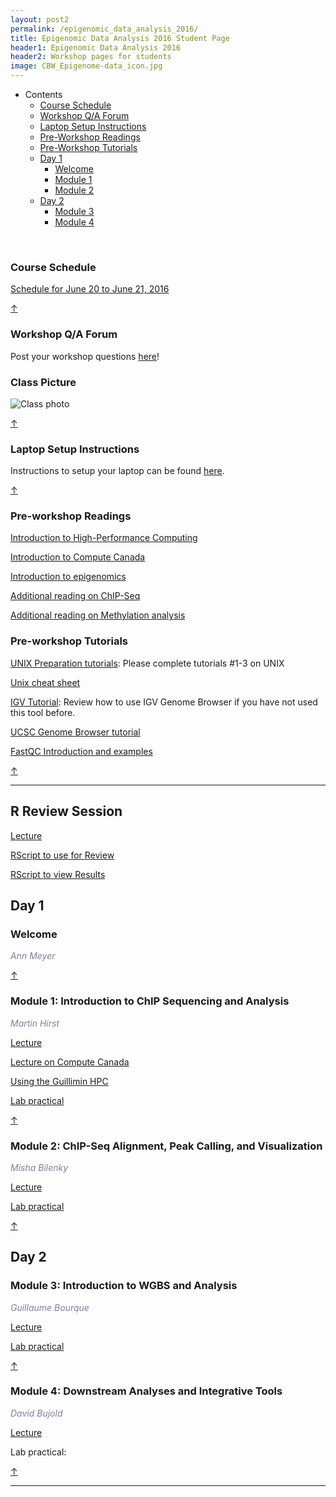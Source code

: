 ```yaml
---
layout: post2
permalink: /epigenomic_data_analysis_2016/
title: Epigenomic Data Analysis 2016 Student Page
header1: Epigenomic Data Analysis 2016
header2: Workshop pages for students
image: CBW_Epigenome-data_icon.jpg
---
```


<ul id="navmenu">
  <li><a id="back_to_top">Contents</a>
     <ul class="sub1">
     <li><a href="#course_schedule">Course Schedule</a></li>
     <li><a href="#q_a_forum">Workshop Q/A Forum</a></li>
     <li><a href="#laptop_setup">Laptop Setup Instructions</a></li>
     <li><a href="#pre_readings">Pre-Workshop Readings</a></li>
     <li><a href="#pre_tutorials">Pre-Workshop Tutorials</a></li>
      <li><a href="#day1">Day 1</a>
         <ul class="sub2">  
           <li><a href="#welcome">Welcome</a></li>
           <li><a href="#module_1">Module 1</a></li>
           <li><a href="#module_2">Module 2</a></li>
        </ul>
      </li>
       <li><a href="#day_2">Day 2</a>
          <ul class="sub2">
             <li><a href="#module_3">Module 3</a></li>
             <li><a href="#module_4">Module 4</a></li>
           </ul>
       </li>
    </ul>
  </li>
</ul>  

<br>

###  Course Schedule  <a id="course_schedule"></a>

  <a href="http://bioinformatics-ca.github.io/epigenomic_data_analysis_schedule_2016/">Schedule for June 20 to June 21, 2016</a>

[&uarr;](#back_to_top)

###  Workshop Q/A Forum <a id="q_a_forum"></a>

  Post your workshop questions <a href="https://noteapp.com/Epigenomics2016">here</a>!
  
### Class Picture

![Class photo](https://github.com/bioinformatics-ca/bioinformatics-ca.github.io/blob/master/2016_workshops/epigenomics/img/class_photo_small.png?raw=true)

[&uarr;](#back_to_top)

###  Laptop Setup Instructions <a id="laptop_setup"></a>

  Instructions to setup your laptop can be found <a href="https://github.com/bioinformatics-ca/bioinformatics-ca.github.io/blob/master/2016_workshops/epigenomics/laptop_instructions.md">here</a>.

[&uarr;](#back_to_top)

###  Pre-workshop Readings <a id="pre_readings"></a>

[Introduction to High-Performance Computing](http://insidehpc.com/hpc-basic-training/what-is-hpc/)

[Introduction to Compute Canada](https://www.computecanada.ca/research-portal/accessing-resources/)

[Introduction to epigenomics](http://www.ncbi.nlm.nih.gov/pmc/articles/PMC3080743/)

[Additional reading on ChIP-Seq](http://www.ncbi.nlm.nih.gov/pmc/articles/PMC3053263/)

[Additional reading on Methylation analysis](http://www.ncbi.nlm.nih.gov/pubmed/22986265/) 

###  Pre-workshop Tutorials <a id="pre_tutorials"></a>

[UNIX Preparation tutorials](http://www.ee.surrey.ac.uk/Teaching/Unix/): Please complete tutorials #1-3 on UNIX 

[Unix cheat sheet](http://www.rain.org/~mkummel/unix.html)

[IGV Tutorial](http://bioinformatics-ca.github.io/bioinformatics_for_cancer_genomics_IGV_lab_2016/): Review how to use IGV Genome Browser if you have not used this tool before.

[UCSC Genome Browser tutorial](http://www.ncbi.nlm.nih.gov/pubmed/18514479)

[FastQC Introduction and examples](http://www.bioinformatics.babraham.ac.uk/projects/fastqc/Help/)


[&uarr;](#back_to_top)

***

## R Review Session

[Lecture](https://github.com/bioinformatics-ca/bioinformatics-ca.github.io/blob/master/resources/RReview_slides.pdf)

[RScript to use for Review](https://github.com/bioinformatics-ca/bioinformatics-ca.github.io/raw/master/2016_workshops/epigenomics/BiCG_2016_Rreview_Code.R)

[RScript to view Results](https://github.com/bioinformatics-ca/bioinformatics-ca.github.io/blob/master/resources/R_Review_Session_Code.ipynb)

##  Day 1 <a id="day_1"></a>

###  Welcome <a id="welcome"></a>

  *<font color="#827e9c">Ann Meyer</font>* 
<br>

[&uarr;](#back_to_top)

###  Module 1: Introduction to ChIP Sequencing and Analysis <a id="module_1"></a>

  *<font color="#827e9c">Martin Hirst</font>*
  
  [Lecture](https://bioinformatics.ca/epigenomics-module-1-2016)
  
  [Lecture on Compute Canada](https://bioinformatics.ca/epigenomics-module-1-hpc-2016)
  
  [Using the Guillimin HPC](http://bioinformatics-ca.github.io/epigenomic_data_analysis_hpc_2016/)

  [Lab practical](http://bioinformatics-ca.github.io/epigenomic_data_analysis_module1_lab_2016/)
  
  
[&uarr;](#back_to_top)

###  Module 2: ChIP-Seq Alignment, Peak Calling, and Visualization <a id="module_2"></a>

  *<font color="#827e9c">Misha Bilenky</font>*
  
  [Lecture](https://bioinformatics.ca/epigenomics-module-2-2016)
  
  [Lab practical](http://bioinformatics-ca.github.io/epigenomic_data_analysis_module2_lab_2016/)

[&uarr;](#back_to_top)

##  Day 2 <a id="day_2"></a>

###  Module 3: Introduction to WGBS and Analysis <a id="module_3"></a>

  *<font color="#827e9c">Guillaume Bourque</font>*
  
  [Lecture](https://bioinformatics.ca/epigenomics-module-3-2016)
  
  [Lab practical](http://bioinformatics-ca.github.io/epigenomic_data_analysis_module3_lab_2016/)

[&uarr;](#back_to_top)


###  Module 4: Downstream Analyses and Integrative Tools <a id="module_4"></a>

  *<font color="#827e9c">David Bujold</font>*
  
  [Lecture](https://bioinformatics.ca/epigenomics-module-4-2016)
  
  Lab practical:

[&uarr;](#back_to_top)

***
